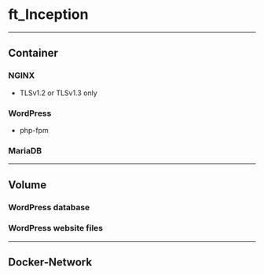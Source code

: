 # ft_Inception
***
## Container
### NGINX
- TLSv1.2 or TLSv1.3 only
### WordPress
- php-fpm
### MariaDB
***
## Volume
### WordPress database
### WordPress website files
***
## Docker-Network
